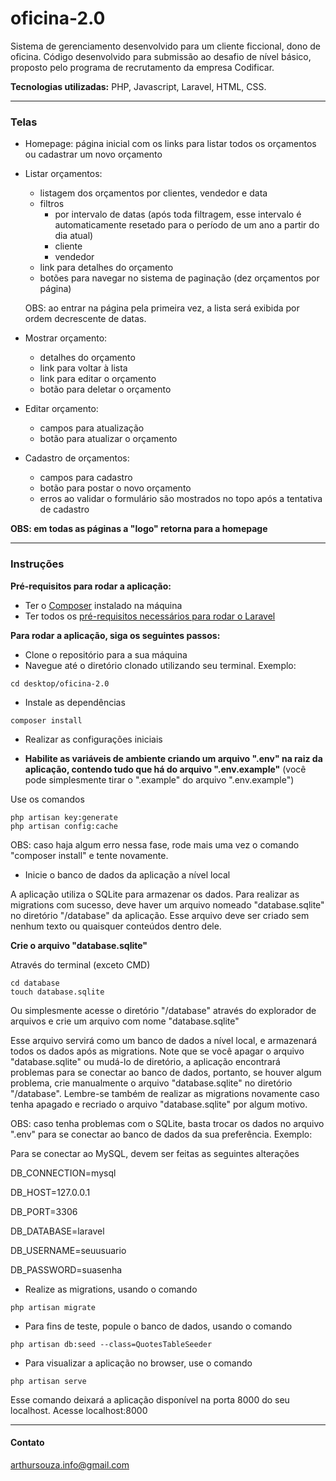 # oficina-2.0
Sistema de gerenciamento desenvolvido para um cliente ficcional, dono de oficina. Código desenvolvido para submissão ao desafio de nível básico, proposto pelo programa de recrutamento da empresa Codificar.


**Tecnologias utilizadas:** PHP, Javascript, Laravel, HTML, CSS.

---
### Telas

- Homepage: página inicial com os links para listar todos os orçamentos ou cadastrar um novo orçamento

- Listar orçamentos: 
  - listagem dos orçamentos por clientes, vendedor e data
  - filtros
    - por intervalo de datas (após toda filtragem, esse intervalo é automaticamente resetado para o período de um ano a partir do dia atual)
    - cliente
    - vendedor
  - link para detalhes do orçamento
  - botões para navegar no sistema de paginação (dez orçamentos por página)
  
  OBS: ao entrar na página pela primeira vez, a lista será exibida por ordem decrescente de datas.
  
- Mostrar orçamento:
  - detalhes do orçamento
  - link para voltar à lista
  - link para editar o orçamento
  - botão para deletar o orçamento
  
- Editar orçamento: 
  - campos para atualização
  - botão para atualizar o orçamento
  
- Cadastro de orçamentos: 
  - campos para cadastro
  - botão para postar o novo orçamento 
  - erros ao validar o formulário são mostrados no topo após a tentativa de cadastro

**OBS: em todas as páginas a "logo" retorna para a homepage**

---
### Instruções


**Pré-requisitos para rodar a aplicação:**
- Ter o [Composer](https://getcomposer.org/) instalado na máquina
- Ter todos os [pré-requisitos necessários para rodar o Laravel](https://laravel.com/docs/7.x#server-requirements)

**Para rodar a aplicação, siga os seguintes passos:**
- Clone o repositório para a sua máquina
- Navegue até o diretório clonado utilizando seu terminal. Exemplo:
```console
cd desktop/oficina-2.0
```
- Instale as dependências
```console
composer install
```

- Realizar as configurações iniciais

- **Habilite as variáveis de ambiente criando um arquivo ".env" na raiz da aplicação, contendo tudo que há do arquivo ".env.example"** (você pode simplesmente tirar o ".example" do arquivo ".env.example")

Use os comandos
```console
php artisan key:generate
php artisan config:cache
```
OBS: caso haja algum erro nessa fase, rode mais uma vez o comando "composer install" e tente novamente.

- Inicie o banco de dados da aplicação a nível local

A aplicação utiliza o SQLite para armazenar os dados. Para realizar as migrations com sucesso, deve haver um arquivo nomeado "database.sqlite" no diretório "/database" da aplicação. Esse arquivo deve ser criado sem nenhum texto ou quaisquer conteúdos dentro dele.

**Crie o arquivo "database.sqlite"**

Através do terminal (exceto CMD)
```console
cd database
touch database.sqlite
```

Ou simplesmente acesse o diretório "/database" através do explorador de arquivos e crie um arquivo com nome "database.sqlite"

Esse arquivo servirá como um banco de dados a nível local, e armazenará todos os dados após as migrations. Note que se você apagar o arquivo "database.sqlite" ou mudá-lo de diretório, a aplicação encontrará problemas para se conectar ao banco de dados, portanto, se houver algum problema, crie manualmente o arquivo "database.sqlite" no diretório "/database". Lembre-se também de realizar as migrations novamente caso tenha apagado e recriado o arquivo "database.sqlite" por algum motivo.

OBS: caso tenha problemas com o SQLite, basta trocar os dados no arquivo ".env" para se conectar ao banco de dados da sua preferência. Exemplo:

Para se conectar ao MySQL, devem ser feitas as seguintes alterações


DB_CONNECTION=mysql

DB_HOST=127.0.0.1

DB_PORT=3306

DB_DATABASE=laravel

DB_USERNAME=seuusuario

DB_PASSWORD=suasenha



- Realize as migrations, usando o comando
```console
php artisan migrate
```

- Para fins de teste, popule o banco de dados, usando o comando
```console
php artisan db:seed --class=QuotesTableSeeder
```

- Para visualizar a aplicação no browser, use o comando
```console
php artisan serve
```
Esse comando deixará a aplicação disponível na porta 8000 do seu localhost.
Acesse localhost:8000

---
#### Contato
arthursouza.info@gmail.com
